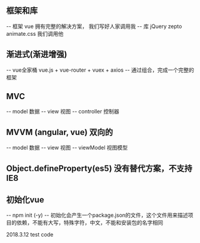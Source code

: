 ## 框架和库
-- 框架 vue 拥有完整的解决方案， 我们写好人家调用我
-- 库 jQuery zepto animate.css  我们调用他

## 渐进式(渐进增强)
-- vue全家桶 vue.js + vue-router + vuex + axios
-- 通过组合，完成一个完整的框架

## MVC
-- model 数据
-- view 视图
-- controller 控制器

## MVVM (angular, vue) 双向的
-- model 数据
-- view 视图
-- viewModel 视图模型

## Object.defineProperty(es5) 没有替代方案，不支持IE8

## 初始化vue
-- npm init (-y)
-- 初始化会产生一个package.json的文件，这个文件用来描述项目的依赖，不能有大写，特殊字符，中文，不能和安装包的名字相同

2018.3.12 test code



